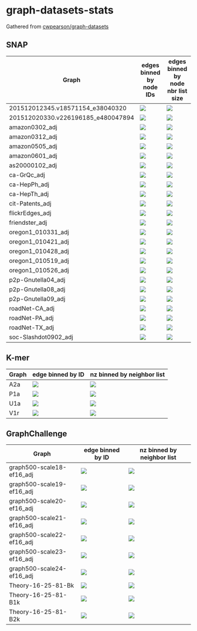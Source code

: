 # graph-datasets-stats

Gathered from [cwpearson/graph-datasets](https://github.com/cwpearson/graph-datasets)

## SNAP

| Graph | edges binned by node IDs | edges binned by node nbr list size |
|-|-|-|
201512012345.v18571154_e38040320 | ![](hist_id/201512012345.v18571154_e38040320.png) | ![](hist_nbrs/201512012345.v18571154_e38040320.png)
201512020330.v226196185_e480047894 | ![](hist_id/201512020330.v226196185_e480047894.png) | ![](hist_nbrs/201512020330.v226196185_e480047894.png)
amazon0302_adj | ![](hist_id/amazon0302_adj.png) | ![](hist_nbrs/amazon0302_adj.png)
amazon0312_adj | ![](hist_id/amazon0312_adj.png) | ![](hist_nbrs/amazon0312_adj.png)
amazon0505_adj | ![](hist_id/amazon0505_adj.png) | ![](hist_nbrs/amazon0505_adj.png)
amazon0601_adj | ![](hist_id/amazon0601_adj.png) | ![](hist_nbrs/amazon0601_adj.png)
as20000102_adj | ![](hist_id/as20000102_adj.png) | ![](hist_nbrs/as20000102_adj.png)
ca-GrQc_adj | ![](hist_id/ca-GrQc_adj.png) | ![](hist_nbrs/ca-GrQc_adj.png)
ca-HepPh_adj | ![](hist_id/ca-HepPh_adj.png) | ![](hist_nbrs/ca-HepPh_adj.png)
ca-HepTh_adj | ![](hist_id/ca-HepTh_adj.png) | ![](hist_nbrs/ca-HepTh_adj.png)
cit-Patents_adj | ![](hist_id/cit-Patents_adj.png) | ![](hist_nbrs/cit-Patents_adj.png)
flickrEdges_adj | ![](hist_id/flickrEdges_adj.png) | ![](hist_nbrs/flickrEdges_adj.png)
friendster_adj | ![](hist_id/friendster_adj.png) | ![](hist_nbrs/friendster_adj.png)
oregon1_010331_adj | ![](hist_id/oregon1_010331_adj.png) | ![](hist_nbrs/oregon1_010331_adj.png)
oregon1_010421_adj | ![](hist_id/oregon1_010421_adj.png) | ![](hist_nbrs/oregon1_010421_adj.png)
oregon1_010428_adj | ![](hist_id/oregon1_010428_adj.png) | ![](hist_nbrs/oregon1_010428_adj.png)
oregon1_010519_adj | ![](hist_id/oregon1_010519_adj.png) | ![](hist_nbrs/oregon1_010519_adj.png)
oregon1_010526_adj | ![](hist_id/oregon1_010526_adj.png) | ![](hist_nbrs/oregon1_010526_adj.png)
p2p-Gnutella04_adj | ![](hist_id/p2p-Gnutella04_adj.png) | ![](hist_nbrs/p2p-Gnutella04_adj.png)
p2p-Gnutella08_adj | ![](hist_id/p2p-Gnutella08_adj.png) | ![](hist_nbrs/p2p-Gnutella08_adj.png)
p2p-Gnutella09_adj | ![](hist_id/p2p-Gnutella09_adj.png) | ![](hist_nbrs/p2p-Gnutella09_adj.png)
roadNet-CA_adj | ![](hist_id/roadNet-CA_adj.png) | ![](hist_nbrs/roadNet-CA_adj.png)
roadNet-PA_adj | ![](hist_id/roadNet-PA_adj.png) | ![](hist_nbrs/roadNet-PA_adj.png)
roadNet-TX_adj | ![](hist_id/roadNet-TX_adj.png) | ![](hist_nbrs/roadNet-TX_adj.png)
soc-Slashdot0902_adj | ![](hist_id/soc-Slashdot0902_adj.png) | ![](hist_nbrs/soc-Slashdot0902_adj.png)

## K-mer

| Graph | edge binned by ID | nz binned by neighbor list |
|-|-|-|
A2a | ![](hist_id/A2a.png) | ![](hist_nbrs/A2a.png)
P1a | ![](hist_id/P1a.png) | ![](hist_nbrs/P1a.png)
U1a | ![](hist_id/U1a.png) | ![](hist_nbrs/U1a.png)
V1r | ![](hist_id/V1r.png) | ![](hist_nbrs/V1r.png)

## GraphChallenge

| Graph | edge binned by ID | nz binned by neighbor list |
|-|-|-|
graph500-scale18-ef16_adj | ![](hist_id/graph500-scale18-ef16_adj.png) | ![](hist_nbrs/graph500-scale18-ef16_adj.png)
graph500-scale19-ef16_adj | ![](hist_id/graph500-scale19-ef16_adj.png) | ![](hist_nbrs/graph500-scale19-ef16_adj.png)
graph500-scale20-ef16_adj | ![](hist_id/graph500-scale20-ef16_adj.png) | ![](hist_nbrs/graph500-scale20-ef16_adj.png)
graph500-scale21-ef16_adj | ![](hist_id/graph500-scale21-ef16_adj.png) | ![](hist_nbrs/graph500-scale21-ef16_adj.png)
graph500-scale22-ef16_adj | ![](hist_id/graph500-scale22-ef16_adj.png) | ![](hist_nbrs/graph500-scale22-ef16_adj.png)
graph500-scale23-ef16_adj | ![](hist_id/graph500-scale23-ef16_adj.png) | ![](hist_nbrs/graph500-scale23-ef16_adj.png)
graph500-scale24-ef16_adj | ![](hist_id/graph500-scale24-ef16_adj.png) | ![](hist_nbrs/graph500-scale24-ef16_adj.png)
Theory-16-25-81-Bk | ![](hist_id/Theory-16-25-81-Bk.png) | ![](hist_nbrs/Theory-16-25-81-Bk.png)
Theory-16-25-81-B1k | ![](hist_id/Theory-16-25-81-B1k.png) | ![](hist_nbrs/Theory-16-25-81-B1k.png)
Theory-16-25-81-B2k | ![](hist_id/Theory-16-25-81-B2k.png) | ![](hist_nbrs/Theory-16-25-81-B2k.png)